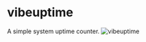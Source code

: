 # vibeuptime
A simple system uptime counter.
![vibeuptime](https://user-images.githubusercontent.com/10094886/182449481-914bee87-b2bd-4e0a-9627-9c810e81171b.png)
